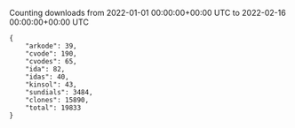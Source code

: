 
Counting downloads from 2022-01-01 00:00:00+00:00 UTC to 2022-02-16 00:00:00+00:00 UTC

```
{
    "arkode": 39,
    "cvode": 190,
    "cvodes": 65,
    "ida": 82,
    "idas": 40,
    "kinsol": 43,
    "sundials": 3484,
    "clones": 15890,
    "total": 19833
}
```
